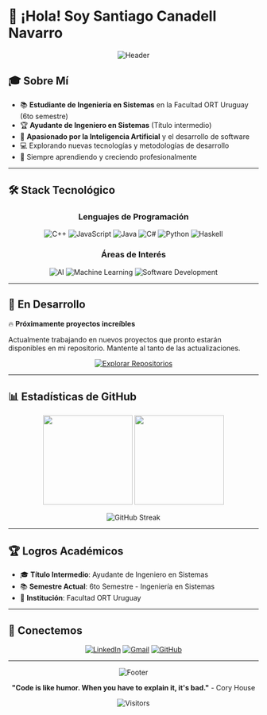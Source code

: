 # 👋 ¡Hola! Soy Santiago Canadell Navarro

<div align="center">
  
  ![Header](https://capsule-render.vercel.app/api?type=waving&color=gradient&height=200&section=header&text=Ingeniero%20en%20Sistemas&fontSize=40&fontColor=fff&animation=fadeIn&fontAlignY=38&desc=Estudiante%20en%20ORT%20Uruguay%20|%206to%20Semestre&descAlignY=55&descAlign=center)
  
</div>

## 🎓 Sobre Mí

- 📚 **Estudiante de Ingeniería en Sistemas** en la Facultad ORT Uruguay (6to semestre)
- 🏆 **Ayudante de Ingeniero en Sistemas** (Título intermedio)
- 🤖 **Apasionado por la Inteligencia Artificial** y el desarrollo de software
- 💻 Explorando nuevas tecnologías y metodologías de desarrollo
- 🌱 Siempre aprendiendo y creciendo profesionalmente

---

## 🛠️ Stack Tecnológico

<div align="center">

### Lenguajes de Programación
![C++](https://img.shields.io/badge/C++-00599C?style=for-the-badge&logo=c%2B%2B&logoColor=white)
![JavaScript](https://img.shields.io/badge/JavaScript-F7DF1E?style=for-the-badge&logo=javascript&logoColor=black)
![Java](https://img.shields.io/badge/Java-ED8B00?style=for-the-badge&logo=openjdk&logoColor=white)
![C#](https://img.shields.io/badge/C%23-239120?style=for-the-badge&logo=c-sharp&logoColor=white)
![Python](https://img.shields.io/badge/Python-3776AB?style=for-the-badge&logo=python&logoColor=white)
![Haskell](https://img.shields.io/badge/Haskell-5D4F85?style=for-the-badge&logo=haskell&logoColor=white)

### Áreas de Interés
![AI](https://img.shields.io/badge/Artificial_Intelligence-FF6F00?style=for-the-badge&logo=tensorflow&logoColor=white)
![Machine Learning](https://img.shields.io/badge/Machine_Learning-102230?style=for-the-badge&logo=python&logoColor=white)
![Software Development](https://img.shields.io/badge/Software_Development-4285F4?style=for-the-badge&logo=google-chrome&logoColor=white)

</div>

---

## 🚀 En Desarrollo

🔥 **Próximamente proyectos increíbles**

Actualmente trabajando en nuevos proyectos que pronto estarán disponibles en mi repositorio. Mantente al tanto de las actualizaciones.

<div align="center">
  
  [![Explorar Repositorios](https://img.shields.io/badge/Explorar_Repositorios-181717?style=for-the-badge&logo=github&logoColor=white)](https://github.com/santicanadell1?tab=repositories)
  
</div>

---

## 📊 Estadísticas de GitHub

<div align="center">
  
  <img height="180em" src="https://github-readme-stats.vercel.app/api?username=santicanadell1&show_icons=true&theme=radical&include_all_commits=true&count_private=true"/>
  <img height="180em" src="https://github-readme-stats.vercel.app/api/top-langs/?username=santicanadell1&layout=compact&theme=radical"/>
  
</div>

<div align="center">
  
  ![GitHub Streak](https://github-readme-streak-stats.herokuapp.com/?user=santicanadell1&theme=radical)
  
</div>

---

## 🏆 Logros Académicos

- 🎓 **Título Intermedio**: Ayudante de Ingeniero en Sistemas
- 📚 **Semestre Actual**: 6to Semestre - Ingeniería en Sistemas
- 🏫 **Institución**: Facultad ORT Uruguay

---

## 🤝 Conectemos

<div align="center">
  
  [![LinkedIn](https://img.shields.io/badge/LinkedIn-0077B5?style=for-the-badge&logo=linkedin&logoColor=white)](tu-perfil-linkedin)
  [![Gmail](https://img.shields.io/badge/Gmail-D14836?style=for-the-badge&logo=gmail&logoColor=white)](mailto:tu-email@gmail.com)
  [![GitHub](https://img.shields.io/badge/GitHub-100000?style=for-the-badge&logo=github&logoColor=white)](https://github.com/tu-usuario)
  
</div>

---

<div align="center">
  
  ![Footer](https://capsule-render.vercel.app/api?type=waving&color=gradient&height=100&section=footer)
  
  **"Code is like humor. When you have to explain it, it's bad."** - Cory House
  
  ![Visitors](https://visitor-badge.laobi.icu/badge?page_id=tu-usuario.tu-usuario)
  
</div>
